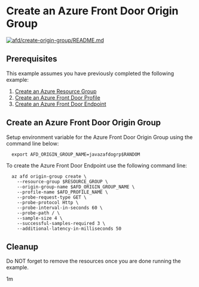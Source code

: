 
# Create an Azure Front Door Origin Group

[![afd/create-origin-group/README.md](https://github.com/Azure-Samples/java-on-azure-examples/actions/workflows/afd_create-origin-group_README_md.yml/badge.svg)](https://github.com/Azure-Samples/java-on-azure-examples/actions/workflows/afd_create-origin-group_README_md.yml)

## Prerequisites

<!-- workflow.run()

  if [[ -z $REGION ]]; then
    export REGION=westus
  fi

  -->
<!-- workflow.cron(0 0 * * 5) -->
<!-- workflow.include(../create-endpoint/README.md) -->

This example assumes you have previously completed the following example:

1. [Create an Azure Resource Group](../../group/create/README.md)
1. [Create an Azure Front Door Profile](../create-profile/README.md)
1. [Create an Azure Front Door Endpoint](../create-endpoint/README.md)

## Create an Azure Front Door Origin Group

Setup environment variable for the Azure Front Door Origin Group using the command
line below:

<!-- workflow.skip() -->
```shell
  export AFD_ORIGIN_GROUP_NAME=javazafdogrp$RANDOM
```

<!-- workflow.run()

if [[ -z $AFD_ORIGIN_GROUP_NAME ]]; then
  export AFD_ORIGIN_GROUP_NAME=javazafdogrp$RANDOM
fi
  -->

To create the Azure Front Door Endpoint use the following command line:

```shell
  az afd origin-group create \
    --resource-group $RESOURCE_GROUP \
    --origin-group-name $AFD_ORIGIN_GROUP_NAME \
    --profile-name $AFD_PROFILE_NAME \
    --probe-request-type GET \
    --probe-protocol Http \
    --probe-interval-in-seconds 60 \
    --probe-path / \
    --sample-size 4 \
    --successful-samples-required 3 \
    --additional-latency-in-milliseconds 50
```

<!-- workflow.directOnly()

  export RESULT=$(az afd origin-group show --origin-group-name $AFD_ORIGIN_GROUP_NAME --profile-name $AFD_PROFILE_NAME --resource-group $RESOURCE_GROUP --output tsv --query provisioningState)
  az group delete --name $RESOURCE_GROUP --yes || true
  if [[ "$RESULT" != Succeeded ]]; then
    echo "Azure Front Door Origin Group $AFD_ORIGIN_GROUP_NAME was not provisioned properly"
    exit 1
  fi

  -->

## Cleanup

Do NOT forget to remove the resources once you are done running the example.

1m
